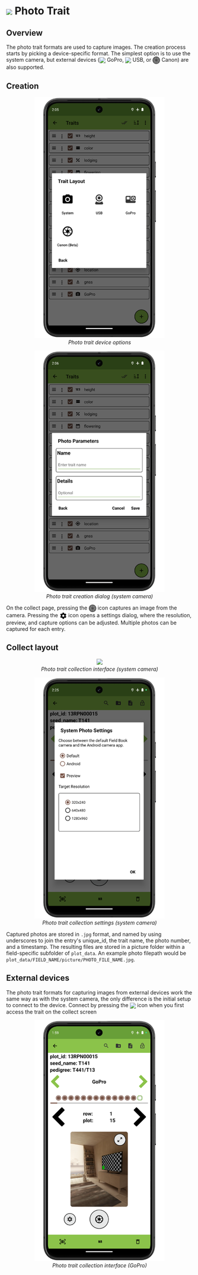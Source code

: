 <img ref="photo" style="vertical-align: middle;" src="_static/icons/formats/camera.png" width="40px"> Photo Trait
=====================================================================

Overview
--------

The photo trait formats are used to capture images. The creation process starts by picking a device-specific format. The simplest option is to use the system camera, but external devices (<img ref="connect" style="vertical-align: middle;" src="_static/icons/formats/camera-gopro.png" width="20px"> GoPro, <img ref="connect" style="vertical-align: middle;" src="_static/icons/formats/webcam.png" width="20px"> USB, or <img ref="connect" style="vertical-align: middle;" src="_static/icons/formats/shutter.png" width="20px"> Canon) are also supported.

Creation
--------

<figure align="center" class="image">
  <img src="_static/images/traits/formats/create_camera_options_framed.png" width="350px"> 
  <figcaption><i>Photo trait device options</i></figcaption> 
</figure>

<figure align="center" class="image">
  <img src="_static/images/traits/formats/create_photo_framed.png" width="350px"> 
  <figcaption><i>Photo trait creation dialog (system camera)</i></figcaption> 
</figure>

On the collect page, pressing the <img ref="connect" style="vertical-align: middle;" src="_static/icons/formats/shutter.png" width="20px"> icon captures an image from the camera. Pressing the <img ref="connect" style="vertical-align: middle;" src="_static/icons/formats/cog.png" width="20px"> icon opens a settings dialog, where the resolution, preview, and capture options can be adjusted. Multiple photos can be captured for each entry. 

Collect layout
--------------

<figure align="center" class="image">
  <img src="_static/images/traits/formats/collect_photo_framed.png" width="350px"> 
  <figcaption><i>Photo trait collection interface (system camera)</i></figcaption> 
</figure>

<figure align="center" class="image">
  <img src="_static/images/traits/formats/collect_photo_settings_framed.png" width="350px"> 
  <figcaption><i>Photo trait collection settings (system camera)</i></figcaption> 
</figure>

Captured photos are stored in `.jpg` format, and named by using underscores to join the entry's unique_id, the trait name, the photo number, and a timestamp. The resulting files are stored in a picture folder within a field-specific subfolder of `plot_data`. An example photo filepath would be `plot_data/FIELD_NAME/picture/PHOTO_FILE_NAME.jpg`.

External devices
----------------

The photo trait formats for capturing images from external devices work the same way as with the system camera, the only difference is the initial setup to connect to the device. Connect by pressing the <img ref="connect" style="vertical-align: middle;" src="_static/icons/formats/connection.png" width="20px"> icon when you first access the trait on the collect screen

<figure align="center" class="image">
  <img src="_static/images/traits/formats/collect_gopro_framed.png" width="350px"> 
  <figcaption><i>Photo trait collection interface (GoPro)</i></figcaption> 
</figure>